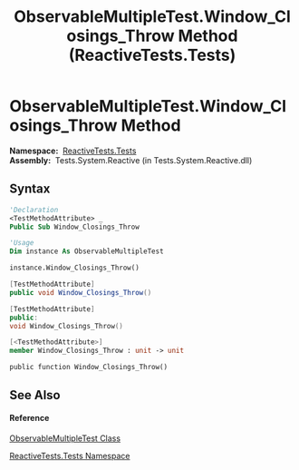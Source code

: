 ﻿---
title: ObservableMultipleTest.Window_Closings_Throw Method  (ReactiveTests.Tests)
TOCTitle: Window_Closings_Throw Method
ms:assetid: M:ReactiveTests.Tests.ObservableMultipleTest.Window_Closings_Throw
ms:mtpsurl: https://msdn.microsoft.com/en-us/library/reactivetests.tests.observablemultipletest.window_closings_throw(v=VS.103)
ms:contentKeyID: 36619197
ms.date: 06/28/2011
mtps_version: v=VS.103
f1_keywords:
- ReactiveTests.Tests.ObservableMultipleTest.Window_Closings_Throw
dev_langs:
- CSharp
- JScript
- VB
- FSharp
- c++
---

# ObservableMultipleTest.Window\_Closings\_Throw Method

**Namespace:**  [ReactiveTests.Tests](hh289046\(v=vs.103\).md)  
**Assembly:**  Tests.System.Reactive (in Tests.System.Reactive.dll)

## Syntax

``` vb
'Declaration
<TestMethodAttribute> _
Public Sub Window_Closings_Throw
```

``` vb
'Usage
Dim instance As ObservableMultipleTest

instance.Window_Closings_Throw()
```

``` csharp
[TestMethodAttribute]
public void Window_Closings_Throw()
```

``` c++
[TestMethodAttribute]
public:
void Window_Closings_Throw()
```

``` fsharp
[<TestMethodAttribute>]
member Window_Closings_Throw : unit -> unit 
```

``` jscript
public function Window_Closings_Throw()
```

## See Also

#### Reference

[ObservableMultipleTest Class](hh303586\(v=vs.103\).md)

[ReactiveTests.Tests Namespace](hh289046\(v=vs.103\).md)

